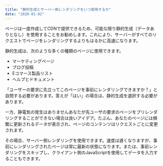 ```yaml
---
title: "静的生成とサーバー側レンダリングをいつ使用するか"
date: "2020-01-02"
---
```


ページは一度作成してCDNで提供できるため、可能な限り静的生成（データありとなし）を使用することをお勧めします。これにより、サーバーがすべてのリクエストでページをレンダリングするよりもはるかに高速になります。

静的生成は、次のような多くの種類のページに使用できます。

- マーケティングページ
- ブログ投稿
- Eコマース製品リスト
- ヘルプとドキュメント

「ユーザーの要求に先立ってこのページを事前にレンダリングできますか？」と自問する必要があります。答えが「はい」の場合は、静的生成を選択する必要があります。

一方、静電気の発生はありませんあなたが先ユーザの要求のページをプリレンダリングすることができない場合は良いアイデア。たぶん、あなたのページには頻繁に更新されるデータが表示され、ページのコンテンツはリクエストごとに変更されます。

その場合、サーバー側レンダリングを使用できます。速度は遅くなりますが、事前にレンダリングされたページは常に最新の状態になります。または、事前レンダリングをスキップし、クライアント側のJavaScriptを使用してデータを入力することもできます。